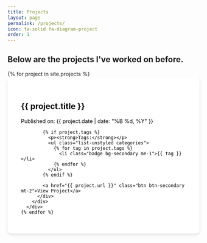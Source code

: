 ```yaml
---
title: Projects
layout: page
permalink: /projects/
icon: fa-solid fa-diagram-project
order: 1
---
```


## Below are the projects I've worked on before.

<div class="container mt-5">
  <div class="row">
    {% for project in site.projects %}
      <div class="col-md-4 mb-4">
        <div class="custom-card">
          <div class="custom-card-body">
            <h2 class="card-title">{{ project.title }}</h2>
            <p class="card-text">Published on: {{ project.date | date: "%B %d, %Y" }}</p>
            
            {% if project.tags %}
              <p><strong>Tags:</strong></p>
              <ul class="list-unstyled categories">
                {% for tag in project.tags %}
                  <li class="badge bg-secondary me-1">{{ tag }}</li>
                {% endfor %}
              </ul>
            {% endif %}
            
            <a href="{{ project.url }}" class="btn btn-secondary mt-2">View Project</a>
          </div>
        </div>
      </div>
    {% endfor %}
  </div>
</div>

<script>
  document.addEventListener("DOMContentLoaded", function () {
    const modeToggle = document.querySelector(".sidebar-bottom #mode-toggle");

    function applyTheme() {
      if (document.body.getAttribute("theme_mode") === "dark") {
        document.body.setAttribute("theme_mode", "light");
      } else {
        document.body.setAttribute("theme_mode", "dark");
      }
    }

    // Set default theme to dark if not already set
    if (!document.body.getAttribute("theme_mode")) {
      document.body.setAttribute("theme_mode", "dark");
    }

    modeToggle.addEventListener("click", applyTheme);
  });
</script>

<style>
  .custom-card {
    border-radius: 10px;
    box-shadow: 0 4px 8px rgba(0, 0, 0, 0.1);
    transition: transform 0.2s ease-in-out, box-shadow 0.2s ease-in-out;
    padding: 15px;
    background-color: var(--bs-card-bg, #fff);
    color: #000;
  }

  .custom-card:hover {
    transform: translateY(-5px);
    box-shadow: 0 6px 12px rgba(0, 0, 0, 0.15);
  }

  .custom-card-body {
    padding: 20px;
  }

  /* Dark Mode Styles (default theme) */
  [theme_mode="dark"] .custom-card {
    background-color: #333 !important;
    color: #ddd !important;
  }

  [theme_mode="dark"] .custom-card .card-title,
  [theme_mode="dark"] .custom-card .card-text,
  [theme_mode="dark"] .custom-card a {
    color: #fff !important;
  }

  [theme_mode="dark"] .custom-card .badge {
    background-color: #555 !important;
    color: #fff !important;
  }

  [theme_mode="dark"] .btn-secondary {
    background-color: #666 !important;
    border-color: #888 !important;
  }

  [theme_mode="dark"] .btn-secondary:hover {
    background-color: #777 !important;
  }

  /* Light Mode Styles */
  [theme_mode="light"] .custom-card {
    background-color: #fff !important;
    color: #000 !important;
  }

  [theme_mode="light"] .custom-card .card-title,
  [theme_mode="light"] .custom-card .card-text,
  [theme_mode="light"] .custom-card a {
    color: #000 !important;
  }

  [theme_mode="light"] .custom-card .badge {
    background-color: #ddd !important;
    color: #000 !important;
  }

  [theme_mode="light"] .btn-secondary {
    background-color: #007bff !important;
    border-color: #0056b3 !important;
  }

  [theme_mode="light"] .btn-secondary:hover {
    background-color: #0056b3 !important;
  }
</style>
